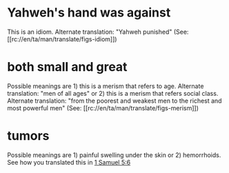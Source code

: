 # Yahweh's hand was against

This is an idiom. Alternate translation: "Yahweh punished" (See: [[rc://en/ta/man/translate/figs-idiom]])

# both small and great

Possible meanings are 1) this is a merism that refers to age. Alternate translation: "men of all ages" or 2) this is a merism that refers social class. Alternate translation: "from the poorest and weakest men to the richest and most powerful men" (See: [[rc://en/ta/man/translate/figs-merism]])

# tumors

Possible meanings are 1) painful swelling under the skin or 2) hemorrhoids. See how you translated this in [1 Samuel 5:6](../05/06.md)

